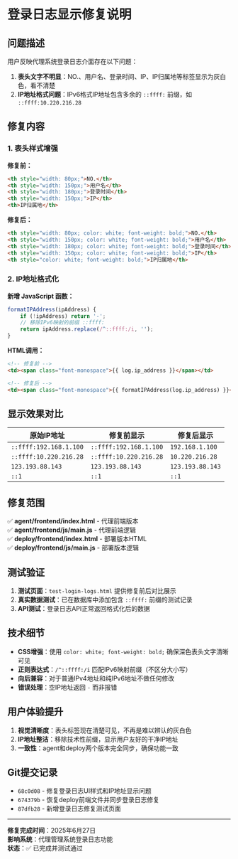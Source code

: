 # 登录日志显示修复说明

## 问题描述

用户反映代理系统登录日志介面存在以下问题：
1. **表头文字不明显**：NO.、用户名、登录时间、IP、IP归属地等标签显示为灰白色，看不清楚
2. **IP地址格式问题**：IPv6格式IP地址包含多余的 `::ffff:` 前缀，如 `::ffff:10.220.216.28` 

## 修复内容

### 1. 表头样式增强

**修复前：**
```html
<th style="width: 80px;">NO.</th>
<th style="width: 150px;">用户名</th>
<th style="width: 180px;">登录时间</th>
<th style="width: 150px;">IP</th>
<th>IP归属地</th>
```

**修复后：**
```html
<th style="width: 80px; color: white; font-weight: bold;">NO.</th>
<th style="width: 150px; color: white; font-weight: bold;">用户名</th>
<th style="width: 180px; color: white; font-weight: bold;">登录时间</th>
<th style="width: 150px; color: white; font-weight: bold;">IP</th>
<th style="color: white; font-weight: bold;">IP归属地</th>
```

### 2. IP地址格式化

**新增 JavaScript 函数：**
```javascript
formatIPAddress(ipAddress) {
    if (!ipAddress) return '-';
    // 移除IPv6映射的前缀 ::ffff:
    return ipAddress.replace(/^::ffff:/i, '');
}
```

**HTML调用：**
```html
<!-- 修复前 -->
<td><span class="font-monospace">{{ log.ip_address }}</span></td>

<!-- 修复后 -->
<td><span class="font-monospace">{{ formatIPAddress(log.ip_address) }}</span></td>
```

## 显示效果对比

| 原始IP地址 | 修复前显示 | 修复后显示 |
|-----------|-----------|-----------|
| `::ffff:192.168.1.100` | `::ffff:192.168.1.100` | `192.168.1.100` |
| `::ffff:10.220.216.28` | `::ffff:10.220.216.28` | `10.220.216.28` |
| `123.193.88.143` | `123.193.88.143` | `123.193.88.143` |
| `::1` | `::1` | `::1` |

## 修复范围

✅ **agent/frontend/index.html** - 代理前端版本  
✅ **agent/frontend/js/main.js** - 代理前端逻辑  
✅ **deploy/frontend/index.html** - 部署版本HTML  
✅ **deploy/frontend/js/main.js** - 部署版本逻辑  

## 测试验证

1. **测试页面**：`test-login-logs.html` 提供修复前后对比展示
2. **真实数据测试**：已在数据库中添加包含 `::ffff:` 前缀的测试记录
3. **API测试**：登录日志API正常返回格式化后的数据

## 技术细节

- **CSS增强**：使用 `color: white; font-weight: bold;` 确保深色表头文字清晰可见
- **正则表达式**：`/^::ffff:/i` 匹配IPv6映射前缀（不区分大小写）
- **向后兼容**：对于普通IPv4地址和纯IPv6地址不做任何修改
- **错误处理**：空IP地址返回 `-` 而非报错

## 用户体验提升

1. **视觉清晰度**：表头标签现在清楚可见，不再是难以辨认的灰白色
2. **IP地址整洁**：移除技术性前缀，显示用户友好的干净IP地址
3. **一致性**：agent和deploy两个版本完全同步，确保功能一致

## Git提交记录

- `68c0d08` - 修复登录日志UI样式和IP地址显示问题
- `674379b` - 恢复deploy前端文件并同步登录日志修复  
- `87dfb28` - 新增登录日志修复测试页面

---

**修复完成时间**：2025年6月27日  
**影响系统**：代理管理系统登录日志功能  
**状态**：✅ 已完成并测试通过 